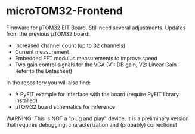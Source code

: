 # microTOM32-Frontend
Firmware for µTOM32 EIT Board. Still need several adjustments. Updates from the previous µTOM32 board:
- Increased channel count (up to 32 channels)
- Current measurement
- Embedded FFT modulus measurements to improve speed
- Two gain control signals for the VGA (V1: DB gain, V2: Linear Gain - Refer to the Datasheet)

In the repository you will also find:

- A PyEIT example for interface with the board (require PyEIT library installed)
- µTOM32 board schematics for reference

WARNING: This is NOT a "plug and play" device, it is a preliminary version that requires debugging, characterization and (probably) corrections! 
